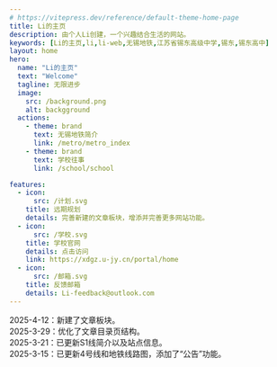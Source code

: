 ```yaml
---
# https://vitepress.dev/reference/default-theme-home-page
title: Li的主页
description: 由个人Li创建，一个兴趣结合生活的网站。
keywords: [Li的主页,li,li-web,无锡地铁,江苏省锡东高级中学,锡东,锡东高中]
layout: home
hero:
  name: "Li的主页"
  text: "Welcome"
  tagline: 无限进步
  image:
    src: /background.png
    alt: backgground
  actions:
    - theme: brand
      text: 无锡地铁简介
      link: /metro/metro_index
    - theme: brand
      text: 学校往事
      link: /school/school

features:
  - icon:
      src: /计划.svg
    title: 远期规划
    details: 完善新建的文章板块，增添并完善更多网站功能。
  - icon:
      src: /学校.svg
    title: 学校官网
    details: 点击访问
    link: https://xdgz.u-jy.cn/portal/home
  - icon:
      src: /邮箱.svg
    title: 反馈邮箱
    details: Li-feedback@outlook.com
---
```

<Announcement :version="'0.0.4'">
2025-4-12：新建了文章板块。<br>
2025-3-29：优化了文章目录页结构。<br>
2025-3-21：已更新S1线简介以及站点信息。<br>
2025-3-15：已更新4号线和地铁线路图，添加了“公告”功能。
</Announcement>


